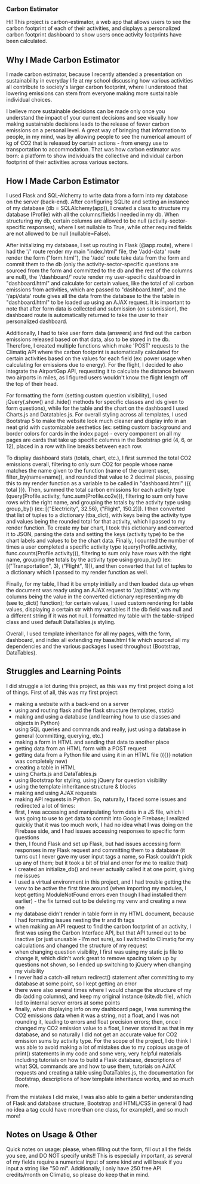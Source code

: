 ### Carbon Estimator
Hi! This project is carbon-estimator, a web app that allows users to see the carbon footprint of each of their activities, and displays a personalized carbon footprint dashboard to show users once activity footprints have been calculated. 

## Why I Made Carbon Estimator
I made carbon estimator, because I recently attended a presentation on sustainability in everyday life at my school discussing how various activities all contribute to society's larger carbon footprint, where I understood that lowering emissions can stem from everyone making more sustainable individual choices. 

I believe more sustainable decisions can be made only once you understand the impact of your current decisions and see visually how making sustainable decisions leads to the release of fewer carbon emissions on a personal level. A great way of bringing that information to people, in my mind, was by allowing people to see the numerical amount of kg of CO2 that is released by certain actions - from energy use to transportation to accommodation. That was how carbon estimator was born: a platform to show individuals the collective and individual carbon footprint of their activities across various sectors. 

## How I Made Carbon Estimator
I used Flask and SQL-Alchemy to write data from a form into my database on the server (back-end). After configuring SQLite and setting an instance of my database (db = SQLAlchemy(app)), I created a class to structure my database (Profile) with all the columns/fields I needed in my db. When structuring my db, certain columns are allowed to be null (activity-sector-specific responses), where I set nullable to True, while other required fields are not allowed to be null (nullable=False).

After initializing my database, I set up routing in Flask (@app.route), where I had the '/' route render my main "index.html" file, the '/add-data' route render the form ("form.html"), the '/add' route take data from the form and commit them to the db (only the activity-sector-specific questions are sourced from the form and committed to the db and the rest of the columns are null), the '/dashboard/<name>' route render my user-specific dashboard in "dashboard.html" and calculate for certain values, like the total of all carbon emissions from activities, which are passed to "dashboard.html", and the '/api/data' route gives all the data from the database to the the table in "dashboard.html" to be loaded up using an AJAX request. It is important to note that after form data is collected and submission (on submission), the dashboard route is automatically returned to take the user to their personalized dashboard. 

Additionally, I had to take user form data (answers) and find out the carbon emissions released based on that data, also to be stored in the db. Therefore, I created multiple functions which make 'POST' requests to the Climatiq API where the carbon footprint is automatically calculated for certain activities based on the values for each field (ex: power usage when calculating for emissions due to energy). For the flight, I decided to also integrate the AirportGap API, requesting it to calculate the distance between two airports in miles, as I figured users wouldn't know the flight length off the top of their head.

For formatting the form (setting custom question visibility), I used jQuery(.show() and .hide() methods for specific classes and ids given to form questions), while for the table and the chart on the dashboard I used Charts.js and Datatables.js. For overall styling across all templates, I used Bootstrap 5 to make the website look much cleaner and display info in an neat grid with customizable aesthetics (ex: setting custom background and border colors for cards in the index page) - every component on all my pages are cards that take up specific columns in the Bootstrap grid (4, 6, or 12), placed in a row with line breaks between each row. 

To display dashboard stats (totals, chart, etc.), I first summed the total CO2 emissions overall, filtering to only sum CO2 for people whose name matches the name given to the function (name of the current user, filter_by(name=name)), and rounded that value to 2 decimal places, passing this to my render function as a variable to be called in "dashboard.html" ({{ total }}). Then, summed the total carbon emissions for each activity type (query(Profile.activity, func.sum(Profile.co2e))), filtering to sum only have rows with the right name, and grouping the totals by the activity type using group_by() (ex: [("Electricity", 32.56), ("Flight", 150.2)]). I then converted that list of tuples to a dictionary (tba_dict), with keys being the activity type and values being the rounded total for that activity, which I passed to my render function. To create my bar chart, I took this dictionary and converted it to JSON, parsing the data and setting the keys (activity type) to be the chart labels and values to be the chart data. Finally, I counted the number of times a user completed a specific activity type (query(Profile.activity, func.counts(Profile.activity))), filtering to sum only have rows with the right name, grouping the totals by the activity type using group_by() (ex: [("Transportation", 3), ("Flight", 1)]), and then converted that list of tuples to a dictionary which I passed to my render function as well. 

Finally, for my table, I had it be empty initially and then loaded data up when the document was ready using an AJAX request to '/api/data', with my columns being the value in the converted dictionary representing my db (see to_dict()  function); for certain values, I used custom rendering for table values, displaying a certain str with my variables if the db field was null and a different string if it was not null. I formatted my table with the table-striped class and used default DataTables.js styling.

Overall, I used template inheritance for all my pages, with the form, dashboard, and index all extending my base.html file which sourced all my dependencies and the various packages I used throughout (Bootstrap, DataTables).

## Struggles and Learning Points
I did struggle a lot during this project, as this was my first project doing a lot of things. First of all, this was my first project:
- making a website with a back-end on a server
- using and routing flask and the flask structure (templates, static)
- making and using a database (and learning how to use classes and objects in Python)
- using SQL queries and commands and really, just using a database in general (committing, querying, etc.)
- making a form in HTML and sending that data to another place
- getting data from an HTML form with a POST request
- getting data from a Python file and using it in an HTML file ({{}} notation was completely new)
- creating a table in HTML
- using Charts.js and DataTables.js
- using Bootstrap for styling, using jQuery for question visibility
- using the template inheritance structure & blocks
- making and using AJAX requests
- making API requests in Python.
So, naturally, I faced some issues and redirected a lot of times:
- first, I was accessing and manipulating form data in a JS file, which I was going to use to get data to commit into Google Firebase; I realized quickly that it was too much work, I had no idea what I was doing on the Firebase side, and I had issues accessing responses to specific form questions
- then, I found Flask and set up Flask, but had issues accessing form responses in my Flask request and committing them to a database (it turns out I never gave my user input tags a name, so Flask couldn't pick up any of them; but it took a bit of trial and error for me to realize that)
- I created an initialize_db() and never actually called it at one point, giving me issues
- I used a virtual environment in this project, and I had trouble getting the venv to be active the first time around (when importing my modules, I kept getting ModuleNotFound errors even though I had installed them earlier) - the fix turned out to be deleting my venv and creating a new one
- my database didn't render in table form in my HTML document, because I had formatting issues nesting the tr and th tags
- when making an API request to find the carbon footprint of an activity, I first was using the Carbon Interface API, but that API turned out to be inactive (or just unusable - I'm not sure), so I switched to Climatiq for my calculations and changed the structure of my request
- when changing question visibility, I first was using my static js file to change it, which didn't work great to remove spacing taken up by questions not shown, so I ended up switching to jQuery when changing my visibility
- I never had a catch-all return redirect() statement after committing to my database at some point, so I kept getting an error
- there were also several times where I would change the structure of my db (adding columns), and keep my original instance (site.db file), which led to internal server errors at some points
- finally, when displaying info on my dashboard page, I was summing the CO2 emissions data when it was a string, not a float, and I was not rounding it, leading to errors and float precision errors; then, once I changed my CO2 emission value to a float, I never stored it as that in my database, and so naturally I did not get an accurate value for CO2 emission sums by activity type.
For the scope of the project, I do think I was able to avoid making a lot of mistakes due to my copious usage of print() statements in my code and some very, very helpful materials including tutorials on how to build a Flask database, descriptions of what SQL commands are and how to use them, tutorials on AJAX requests and creating a table using DataTables.js, the documentation for Bootstrap, descriptions of how template inheritance works, and so much more. 

From the mistakes I did make, I was also able to gain a better understanding of Flask and database structure, Bootstrap and HTML/CSS in general (I had no idea a tag could have more than one class, for example!), and so much more!

## Notes on Usage & Other 
Quick notes on usage: please, when filling out the form, fill out all the fields you see, and DO NOT specify units!! This is especially important, as several of my fields require a numerical input of some kind and will break if you input a string like "50 mi". Additionally, I only have 250 free API credits/month on Climatiq, so please do keep that in mind.

